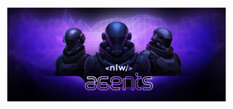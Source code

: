 <p align="center">
  <a href="#">
    <img src="https://github.com/Gelzieny/nlw-agents-server/blob/main/.github/img/logo.png?raw=true"  alt="NLW Agents" />
  </a>
</p>